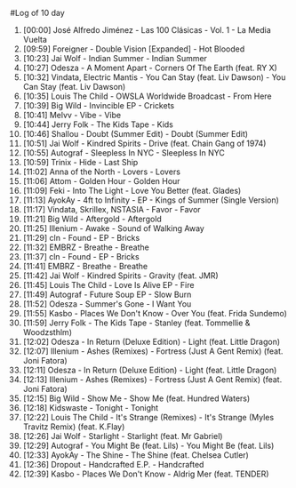 #Log of 10 day

1. [00:00] José Alfredo Jiménez - Las 100 Clásicas - Vol. 1 - La Media Vuelta
1. [09:59] Foreigner - Double Vision [Expanded] - Hot Blooded
1. [10:23] Jai Wolf - Indian Summer - Indian Summer
1. [10:27] Odesza - A Moment Apart - Corners Of The Earth (feat. RY X)
1. [10:32] Vindata, Electric Mantis - You Can Stay (feat. Liv Dawson) - You Can Stay (feat. Liv Dawson)
1. [10:35] Louis The Child - OWSLA Worldwide Broadcast - From Here
1. [10:39] Big Wild - Invincible EP - Crickets
1. [10:41] Melvv - Vibe - Vibe
1. [10:44] Jerry Folk - The Kids Tape - Kids
1. [10:46] Shallou - Doubt (Summer Edit) - Doubt (Summer Edit)
1. [10:51] Jai Wolf - Kindred Spirits - Drive (feat. Chain Gang of 1974)
1. [10:55] Autograf - Sleepless In NYC - Sleepless In NYC
1. [10:59] Trinix - Hide - Last Ship
1. [11:02] Anna of the North - Lovers - Lovers
1. [11:06] Attom - Golden Hour - Golden Hour
1. [11:09] Feki - Into The Light - Love You Better (feat. Glades)
1. [11:13] AyokAy - 4ft to Infinity - EP - Kings of Summer (Single Version)
1. [11:17] Vindata, Skrillex, NSTASIA - Favor - Favor
1. [11:21] Big Wild - Aftergold - Aftergold
1. [11:25] Illenium - Awake - Sound of Walking Away
1. [11:29] cln - Found - EP - Bricks
1. [11:32] EMBRZ - Breathe - Breathe
1. [11:37] cln - Found - EP - Bricks
1. [11:41] EMBRZ - Breathe - Breathe
1. [11:42] Jai Wolf - Kindred Spirits - Gravity (feat. JMR)
1. [11:45] Louis The Child - Love Is Alive EP - Fire
1. [11:49] Autograf - Future Soup EP - Slow Burn
1. [11:52] Odesza - Summer's Gone - I Want You
1. [11:55] Kasbo - Places We Don't Know - Over You (feat. Frida Sundemo)
1. [11:59] Jerry Folk - The Kids Tape - Stanley (feat. Tommellie & Woodzsthlm)
1. [12:02] Odesza - In Return (Deluxe Edition) - Light (feat. Little Dragon)
1. [12:07] Illenium - Ashes (Remixes) - Fortress (Just A Gent Remix) (feat. Joni Fatora)
1. [12:11] Odesza - In Return (Deluxe Edition) - Light (feat. Little Dragon)
1. [12:13] Illenium - Ashes (Remixes) - Fortress (Just A Gent Remix) (feat. Joni Fatora)
1. [12:15] Big Wild - Show Me - Show Me (feat. Hundred Waters)
1. [12:18] Kidswaste - Tonight - Tonight
1. [12:22] Louis The Child - It's Strange (Remixes) - It's Strange (Myles Travitz Remix) (feat. K.Flay)
1. [12:26] Jai Wolf - Starlight - Starlight (feat. Mr Gabriel)
1. [12:29] Autograf - You Might Be (feat. Lils) - You Might Be (feat. Lils)
1. [12:33] AyokAy - The Shine - The Shine (feat. Chelsea Cutler)
1. [12:36] Dropout - Handcrafted E.P. - Handcrafted
1. [12:39] Kasbo - Places We Don't Know - Aldrig Mer (feat. TENDER)
